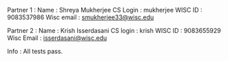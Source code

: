 Partner 1 :
Name : Shreya Mukherjee
CS Login : mukherjee
WISC ID : 9083537986
Wisc email : smukherjee33@wisc.edu

Partner 2 : 
Name : Krish Isserdasani
CS login : krish
WISC ID : 9083655929
Wisc Email : isserdasani@wisc.edu

Info : All tests pass.
